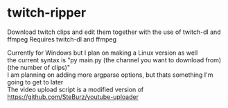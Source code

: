 # twitch-ripper
Download twitch clips and edit them together with the use of twitch-dl and ffmpeg
Requires twitch-dl and ffmpeg <br>

Currently for Windows but I plan on making a Linux version as well <br>
the current syntax is "py main.py (the channel you want to download from) (the number of clips)" <br>
I am planning on adding more argparse options, but thats something I'm going to get to later <br>
The video upload script is a modified version of https://github.com/SteBurz/youtube-uploader
